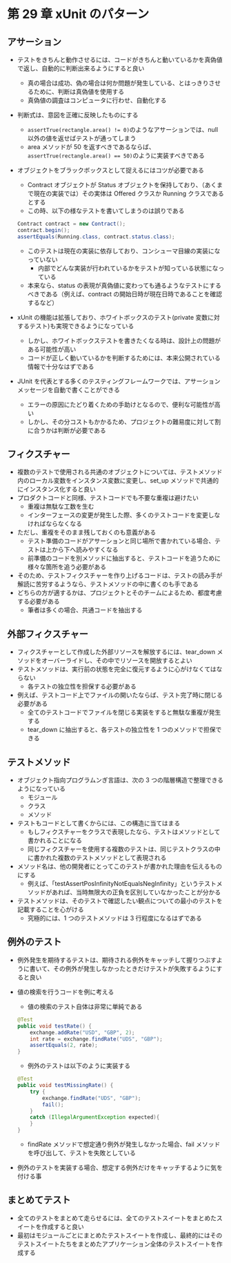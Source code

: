 # 第 29 章 xUnit のパターン

## アサーション

-   テストをきちんと動作させるには、コードがきちんと動いているかを真偽値で返し、自動的に判断出来るようにすると良い
    -   真の場合は成功、偽の場合は何か問題が発生している、とはっきりさせるために、判断は真偽値を使用する
    -   真偽値の調査はコンピュータに行わせ、自動化する
-   判断式は、意図を正確に反映したものにする
    -   `assertTrue(rectangle.area() != 0)`のようなアサーションでは、null 以外の値を返せばテストが通ってしまう
    -   area メソッドが 50 を返すべきであるならば、`assertTrue(rectangle.area() == 50)`のように実装すべきである
-   オブジェクトをブラックボックスとして捉えるにはコツが必要である

    -   Contract オブジェクトが Status オブジェクトを保持しており、（あくまで現在の実装では）その実体は Offered クラスか Running クラスであるとする
    -   この時、以下の様なテストを書いてしまうのは誤りである

    ```java
    Contract contract = new Contract();
    contract.begin();
    assertEquals(Running.class, contract.status.class);
    ```

    -   このテストは現在の実装に依存しており、コンシューマ目線の実装になっていない
        -   内部でどんな実装が行われているかをテストが知っている状態になっている
    -   本来なら、status の表現が真偽値に変わっても通るようなテストにするべきである（例えば、contract の開始日時が現在日時であることを確認するなど）

-   xUnit の機能は拡張しており、ホワイトボックスのテスト(private 変数に対するテスト)も実現できるようになっている
    -   しかし、ホワイトボックステストを書きたくなる時は、設計上の問題がある可能性が高い
    -   コードが正しく動いているかを判断するためには、本来公開されている情報で十分なはずである
-   JUnit を代表とする多くのテスティングフレームワークでは、アサーションメッセージを自動で書くことができる
    -   エラーの原因にたどり着くための手助けとなるので、便利な可能性が高い
    -   しかし、その分コストもかかるため、プロジェクトの難易度に対して割に合うかは判断が必要である

## フィクスチャー

-   複数のテストで使用される共通のオブジェクトについては、テストメソッド内のローカル変数をインスタンス変数に変更し、set_up メソッドで共通的にインスタンス化すると良い
-   プロダクトコードと同様、テストコードでも不要な重複は避けたい
    -   重複は無駄な工数を生む
    -   インターフェースの変更が発生した際、多くのテストコードを変更しなければならなくなる
-   ただし、重複をそのまま残しておくのも意義がある
    -   テスト準備のコードがアサーションと同じ場所で書かれている場合、テストは上から下へ読みやすくなる
    -   前準備のコードを別メソッドに抽出すると、テストコードを追うために様々な箇所を追う必要がある
-   そのため、テストフィクスチャーを作り上げるコードは、テストの読み手が解読に苦労するようなら、テストメソッドの中に書くのも手である
-   どちらの方が適するかは、プロジェクトとそのチームによるため、都度考慮する必要がある
    -   筆者は多くの場合、共通コードを抽出する

## 外部フィクスチャー

-   フィクスチャーとして作成した外部リソースを解放するには、tear_down メソッドをオーバーライドし、その中でリソースを開放するとよい
-   テストメソッドは、実行前の状態を完全に復元するように心がけなくてはならない
    -   各テストの独立性を担保する必要がある
-   例えば、テストコード上でファイルの開いたならば、テスト完了時に閉じる必要がある
    -   全てのテストコードでファイルを閉じる実装をすると無駄な重複が発生する
    -   tear_down に抽出すると、各テストの独立性を 1 つのメソッドで担保できる

## テストメソッド

-   オブジェクト指向プログラムンぎ言語は、次の 3 つの階層構造で整理できるようになっている
    -   モジュール
    -   クラス
    -   メソッド
-   テストもコードとして書くからには、この構造に当てはまる
    -   もしフィクスチャーをクラスで表現したなら、テストはメソッドとして書かれることになる
    -   同じフィクスチャーを使用する複数のテストは、同じテストクラスの中に書かれた複数のテストメソッドとして表現される
-   メソッド名は、他の開発者にとってこのテストが書かれた理由を伝えるものにする
    -   例えば、「testAssertPosInfinityNotEqualsNegInfinity」というテストメソッドがあれば、当時無限大の正負を区別していなかったことが分かる
-   テストメソッドは、そのテストで確認したい観点についての最小のテストを記載することを心がける
    -   究極的には、1 つのテストメソッドは 3 行程度になるはずである

## 例外のテスト

-   例外発生を期待するテストは、期待される例外をキャッチして握りつぶすように書いて、その例外が発生しなかったときだけテストが失敗するようにすると良い
-   値の検索を行うコードを例に考える

    -   値の検索のテスト自体は非常に単純である

    ```java
    @Test
    public void testRate() {
        exchange.addRate("USD", "GBP", 2);
        int rate = exchange.findRate("UDS", "GBP");
        assertEquals(2, rate);
    }
    ```

    -   例外のテストは以下のように実装する

    ```java
    @Test
    public void testMissingRate() {
        try {
            exchange.findRate("UDS", "GBP");
            fail();
        }
        catch (IllegalArgumentException expected){
        }
    }
    ```

    -   findRate メソッドで想定通り例外が発生しなかった場合、fail メソッドを呼び出して、テストを失敗としている

-   例外のテストを実装する場合、想定する例外だけをキャッチするように気を付ける事

## まとめてテスト

-   全てのテストをまとめて走らせるには、全てのテストスイートをまとめたスイートを作成すると良い
-   最初はモジュールごとにまとめたテストスイートを作成し、最終的にはそのテストスイートたちをまとめたアプリケーション全体のテストスイートを作成する
